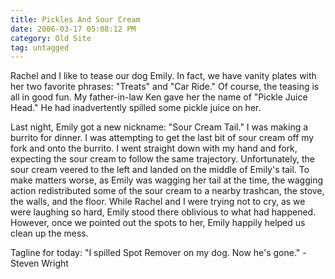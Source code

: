 ```yaml
---
title: Pickles And Sour Cream
date: 2006-03-17 05:08:12 PM
category: Old Site
tag: untagged
---
```


Rachel and I like to tease our dog Emily. In fact, we have vanity plates with her two favorite phrases: "Treats" and "Car Ride." Of course, the teasing is all in good fun. My father-in-law Ken gave her the name of "Pickle Juice Head." He had inadvertently spilled some pickle juice on her.

Last night, Emily got a new nickname: "Sour Cream Tail." I was making a burrito for dinner. I was attempting to get the last bit of sour cream off my fork and onto the burrito. I went straight down with my hand and fork, expecting the sour cream to follow the same trajectory. Unfortunately, the sour cream veered to the left and landed on the middle of Emily's tail. To make matters worse, as Emily was wagging her tail at the time, the wagging action redistributed some of the sour cream to a nearby trashcan, the stove, the walls, and the floor. While Rachel and I were trying not to cry, as we were laughing so hard, Emily stood there oblivious to what had happened. However, once we pointed out the spots to her, Emily happily helped us clean up the mess.

Tagline for today: "I spilled Spot Remover on my dog. Now he's gone." - Steven Wright
